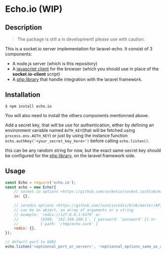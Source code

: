 # Echo.io (WIP)

## Description
> The package is still a in development! please use with caution.

This is a socket.io server implementation for laravel-echo. It consist of 3 components:
- A node.js server (which is this repository)
- A [javascript client](https://github.com/mediumart/echo.io-client) for the browser (which you should use in place of the **socket.io-client** script)
- A [php library](https://github.com/mediumart/echo.io-php) that handle integration with the laravel framework.

## Installation
```
$ npm install echo.io
```
You will also need to install the others components mentionned above.

Add a secret key, that will be use for authentication, either by defining an environment variable named `AUTH_KEY`(that will be fetched using `process.env.AUTH_KEY`) or just by using the instance function `echo.authKey('<your_secret_key_here>')` before calling `echo.listen()`.

this can be any random string for now, but the exact same secret key should be configured for the [php library](https://github.com/mediumart/echo.io-php), on the laravel framework side.

## Usage
```js
const Echo = require('echo.io');
const echo = new Echo({
    // socket.io options <https://github.com/socketio/socket.io/blob/master/docs/API.md#new-serverhttpserver-options)> 
    io: {},
    
    // ioredis options <https://github.com/luin/ioredis/blob/master/API.md#new_Redis>
    // can be an object, an array of arguments or a string
    // example: 'redis://127.0.0.1:6379' or 
    //          [6380, '192.168.100.1', { password: 'password' }] or 
    //          { path: '/tmp/echo.sock' }
    redis: {}, 
});

// default port to 6001
echo.listen('<optionnal_port_or_server>', '<optionnal_options_same_as_above>');
```
